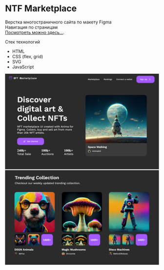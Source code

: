 # NTF Marketplace
Верстка многостраничного сайта по макету Figma<br/> 
Навигация по страницам<br/>
 [Посмотреть можно здесь...](https://ntf-marketplace-one.netlify.app/). 

 
Стек технологий
* HTML
* CSS (flex, grid)
* SVG
* JavaScript

![banner](https://github.com/dianaveselkina/NTF/blob/main/Discover%20digital%20art.jpg)
![banner](https://github.com/dianaveselkina/NTF/blob/main/Trending%20Collection.jpg)
